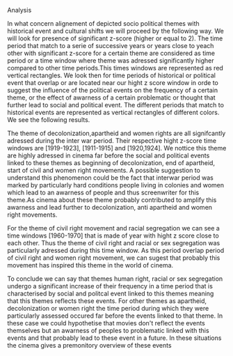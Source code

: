 Analysis

In what concern alignement of depicted socio political themes with historical event and cultural shifts we will proceed by the following way. We will look for presence of significant z-score (higher or equal to 2). The time period that match to a serie of successive years or years close to yeach other with significant z-score for a certain theme are considered as time period or a time window where theme was adressed significantly higher compared to other time periods.This times windows are represented as red vertical rectangles. We look then for time periods of historical or political event that overlap or are located near our hight z score window in orde to suggest the influence of the political events on the frequency of a certain theme, or the effect of awarness of a certain problematic or thought that further lead to social and political event. The different periods that match to historical events are represented as vertical rectangles of different colors. We see the following results.

The theme of decolonization,apartheid and women rights are all signifcantly adressed during the inter war period. Their respective hight z-score time windows are [1919-1923], [1911-1915] and [1920,1924]. We nottice this theme are highly adressed in cinema far before the social and political events linked to these themes as beginning of decolonization, end of apartheid, start of civil and women right movements. A possible suggestion to understand this phenomenon could be the fact that interwar period was marked by particularly hard conditions people living in colonies and women which lead to an awarness of people and thus screenwriter for this theme.As cinema about these theme probably contributed to amplify this awarness and lead further to decolonization, anti apartheid and women right movements.

For the theme of civil right movement and racial segregation we can see a time windows [1960-1970] that is made of year with hight z score close to each other. Thus the theme of civil right and racial or sex segregation was particularly adressed during this time window. As this period overlap period of civil right and women right movement, we can sugest that probably this movement has inspired this theme in the world of cinema.

To conclude we can say that themes human right, racial or sex segregation undergo a significant increase of their frequency in a time period that is characterised by social and politcal event linked to this themes meaning that this themes reflects these events. For other themes as apartheid, decolonization or women right the time period during which they were particularly assessed occured far before the events linked to that theme. In these case we could hypothetise that movies don't reflect the events themselves but an awarness of peoples to problematic linked with this events and that probably lead to these event in a future. In these situations the cinema gives a premonitory overview of these events